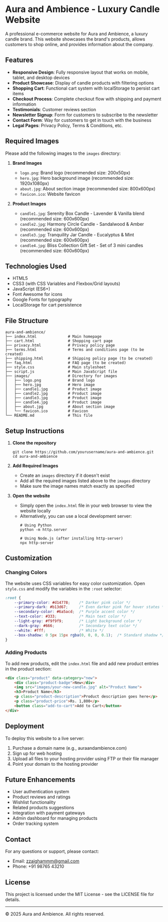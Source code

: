 # Aura and Ambience - Luxury Candle Website

A professional e-commerce website for Aura and Ambience, a luxury candle brand. This website showcases the brand's products, allows customers to shop online, and provides information about the company.

## Features

- **Responsive Design**: Fully responsive layout that works on mobile, tablet, and desktop devices
- **Product Showcase**: Display of candle products with filtering options
- **Shopping Cart**: Functional cart system with localStorage to persist cart items
- **Checkout Process**: Complete checkout flow with shipping and payment information
- **Testimonials**: Customer reviews section
- **Newsletter Signup**: Form for customers to subscribe to the newsletter
- **Contact Form**: Way for customers to get in touch with the business
- **Legal Pages**: Privacy Policy, Terms & Conditions, etc.

## Required Images

Please add the following images to the `images` directory:

1. **Brand Images**
   - `logo.png`: Brand logo (recommended size: 200x50px)
   - `hero.jpg`: Hero background image (recommended size: 1920x1080px)
   - `about.jpg`: About section image (recommended size: 800x600px)
   - `favicon.ico`: Website favicon

2. **Product Images**
   - `candle1.jpg`: Serenity Box Candle - Lavender & Vanilla blend (recommended size: 600x600px)
   - `candle2.jpg`: Harmony Circle Candle - Sandalwood & Amber (recommended size: 600x600px)
   - `candle3.jpg`: Tranquility Jar Candle - Eucalyptus & Mint (recommended size: 600x600px)
   - `candle4.jpg`: Bliss Collection Gift Set - Set of 3 mini candles (recommended size: 600x600px)

## Technologies Used

- HTML5
- CSS3 (with CSS Variables and Flexbox/Grid layouts)
- JavaScript (ES6+)
- Font Awesome for icons
- Google Fonts for typography
- LocalStorage for cart persistence

## File Structure

```
aura-and-ambience/
├── index.html              # Main homepage
├── cart.html               # Shopping cart page
├── privacy.html            # Privacy policy page
├── terms.html              # Terms and conditions page (to be created)
├── shipping.html           # Shipping policy page (to be created)
├── faq.html                # FAQ page (to be created)
├── style.css               # Main stylesheet
├── script.js               # Main JavaScript file
├── images/                 # Directory for images
│   ├── logo.png            # Brand logo
│   ├── hero.jpg            # Hero image
│   ├── candle1.jpg         # Product image
│   ├── candle2.jpg         # Product image
│   ├── candle3.jpg         # Product image
│   ├── candle4.jpg         # Product image
│   ├── about.jpg           # About section image
│   └── favicon.ico         # Favicon
└── README.md               # This file
```

## Setup Instructions

1. **Clone the repository**
   ```
   git clone https://github.com/yourusername/aura-and-ambience.git
   cd aura-and-ambience
   ```

2. **Add Required Images**
   - Create an `images` directory if it doesn't exist
   - Add all the required images listed above to the `images` directory
   - Make sure the image names match exactly as specified

3. **Open the website**
   - Simply open the `index.html` file in your web browser to view the website locally
   - Alternatively, you can use a local development server:
     ```
     # Using Python
     python -m http.server
     
     # Using Node.js (after installing http-server)
     npx http-server
     ```

## Customization

### Changing Colors

The website uses CSS variables for easy color customization. Open `style.css` and modify the variables in the `:root` selector:

```css
:root {
    --primary-color: #d14778;    /* Darker pink color */
    --primary-dark: #b13d67;     /* Even darker pink for hover states */
    --secondary-color: #6a5acd;  /* Purple accent color */
    --text-color: #333;          /* Main text color */
    --light-gray: #f9f9f9;       /* Light background color */
    --dark-gray: #666;           /* Secondary text color */
    --white: #fff;               /* White */
    --box-shadow: 0 5px 15px rgba(0, 0, 0, 0.1);  /* Standard shadow */
}
```

### Adding Products

To add new products, edit the `index.html` file and add new product entries in the product section:

```html
<div class="product" data-category="new">
    <div class="product-badge">New</div>
    <img src="images/your-new-candle.jpg" alt="Product Name">
    <h3>Product Name</h3>
    <p class="product-description">Product description goes here</p>
    <p class="product-price">Rs. 1,800</p>
    <button class="add-to-cart">Add to Cart</button>
</div>
```

## Deployment

To deploy this website to a live server:

1. Purchase a domain name (e.g., auraandambience.com)
2. Sign up for web hosting
3. Upload all files to your hosting provider using FTP or their file manager
4. Point your domain to the hosting provider

## Future Enhancements

- User authentication system
- Product reviews and ratings
- Wishlist functionality
- Related products suggestions
- Integration with payment gateways
- Admin dashboard for managing products
- Order tracking system

## Contact

For any questions or support, please contact:
- Email: zzaighammm@gmail.com
- Phone: +91 98765 43210

## License

This project is licensed under the MIT License - see the LICENSE file for details.

---

&copy; 2025 Aura and Ambience. All rights reserved. 